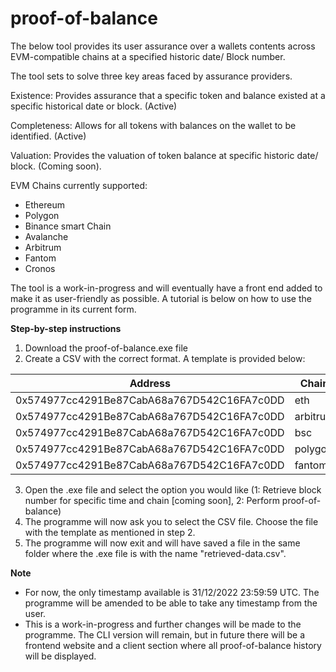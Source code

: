 # proof-of-balance
The below tool provides its user assurance over a wallets contents across EVM-compatible chains at a specified historic date/ Block number.  

The tool sets to solve three key areas faced by assurance providers. 

Existence: Provides assurance that a specific token and balance existed at a specific historical date or block. (Active) 

Completeness: Allows for all tokens with balances on the wallet to be identified. (Active) 

Valuation: Provides the valuation of token balance at specific historic date/ block. (Coming soon). 

 

EVM Chains currently supported: 
- Ethereum 
- Polygon 
- Binance smart Chain 
- Avalanche 
- Arbitrum 
- Fantom 
- Cronos 

The tool is a work-in-progress and will eventually have a front end added to make it as user-friendly as possible. 
A tutorial is below on how to use the programme in its current form. 

**Step-by-step instructions**

1. Download the proof-of-balance.exe file
2. Create a CSV with the correct format. A template is provided below:

| Address | Chain |
| --- | --- |
| 0x574977cc4291Be87CabA68a767D542C16FA7c0DD | eth |
| 0x574977cc4291Be87CabA68a767D542C16FA7c0DD | arbitrum |
| 0x574977cc4291Be87CabA68a767D542C16FA7c0DD | bsc |
| 0x574977cc4291Be87CabA68a767D542C16FA7c0DD | polygon |
| 0x574977cc4291Be87CabA68a767D542C16FA7c0DD | fantom |

3. Open the .exe file and select the option you would like (1: Retrieve block number for specific time and chain [coming soon], 2: Perform proof-of-balance)
4. The programme will now ask you to select the CSV file. Choose the file with the template as mentioned in step 2.
5. The programme will now exit and will have saved a file in the same folder where the .exe file is with the name "retrieved-data.csv". 

**Note**
- For now, the only timestamp available is 31/12/2022 23:59:59 UTC. The programme will be amended to be able to take any timestamp from the user.
- This is a work-in-progress and further changes will be made to the programme. The CLI version will remain, but in future there will be a frontend website and a client section where all proof-of-balance history will be displayed. 
